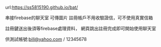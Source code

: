 url:https://ss5815190.github.io/bat/

串接firebase的聊天室 可傳圖片
註冊帳戶不用收驗證信，可不使用真實信箱

註冊鍵送出後須等firebase處理資料，
網頁跳出註冊完成即可開始使用聊天室

供測試帳號:bill@yahoo.com / 12345678
